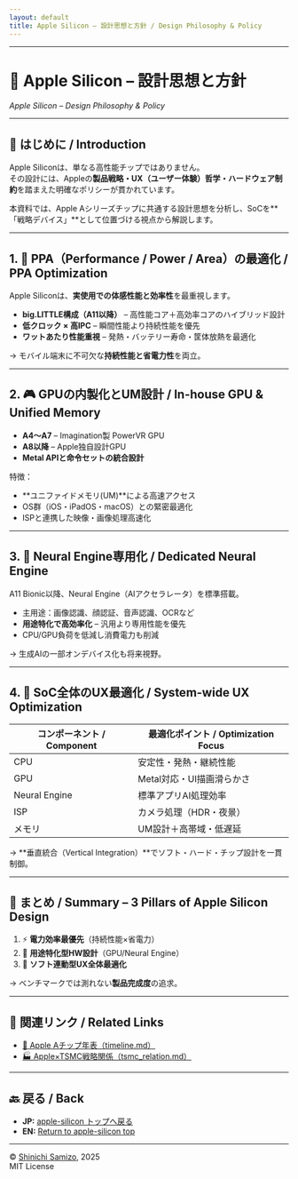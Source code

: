 ```yaml
---
layout: default
title: Apple Silicon – 設計思想と方針 / Design Philosophy & Policy
---
```


---

# 🧠 Apple Silicon – 設計思想と方針  
*Apple Silicon – Design Philosophy & Policy*

---

## 📖 はじめに / Introduction

Apple Siliconは、単なる高性能チップではありません。  
その設計には、Appleの**製品戦略・UX（ユーザー体験）哲学・ハードウェア制約**を踏まえた明確なポリシーが貫かれています。

本資料では、Apple Aシリーズチップに共通する設計思想を分析し、SoCを**「戦略デバイス」**として位置づける視点から解説します。

---

## 1. 🔧 PPA（Performance / Power / Area）の最適化 / PPA Optimization

Apple Siliconは、**実使用での体感性能と効率性**を最重視します。

- **big.LITTLE構成（A11以降）** – 高性能コア＋高効率コアのハイブリッド設計  
- **低クロック × 高IPC** – 瞬間性能より持続性能を優先  
- **ワットあたり性能重視** – 発熱・バッテリー寿命・筐体放熱を最適化  

→ モバイル端末に不可欠な**持続性能と省電力性**を両立。

---

## 2. 🎮 GPUの内製化とUM設計 / In-house GPU & Unified Memory

- **A4〜A7** – Imagination製 PowerVR GPU  
- **A8以降** – Apple独自設計GPU  
- **Metal APIと命令セットの統合設計**

特徴：
- **ユニファイドメモリ(UM)**による高速アクセス  
- OS群（iOS・iPadOS・macOS）との緊密最適化  
- ISPと連携した映像・画像処理高速化

---

## 3. 🧠 Neural Engine専用化 / Dedicated Neural Engine

A11 Bionic以降、Neural Engine（AIアクセラレータ）を標準搭載。

- 主用途：画像認識、顔認証、音声認識、OCRなど  
- **用途特化で高効率化** – 汎用より専用性能を優先  
- CPU/GPU負荷を低減し消費電力も削減  

→ 生成AIの一部オンデバイス化も将来視野。

---

## 4. 🧩 SoC全体のUX最適化 / System-wide UX Optimization

| コンポーネント / Component | 最適化ポイント / Optimization Focus |
|----------------------------|--------------------------------------|
| CPU | 安定性・発熱・継続性能 |
| GPU | Metal対応・UI描画滑らかさ |
| Neural Engine | 標準アプリAI処理効率 |
| ISP | カメラ処理（HDR・夜景） |
| メモリ | UM設計＋高帯域・低遅延 |

→ **垂直統合（Vertical Integration）**でソフト・ハード・チップ設計を一貫制御。

---

## 🧾 まとめ / Summary – 3 Pillars of Apple Silicon Design

1. ⚡ **電力効率最優先**（持続性能×省電力）  
2. 🎯 **用途特化型HW設計**（GPU/Neural Engine）  
3. 🧩 **ソフト連動型UX全体最適化**

→ ベンチマークでは測れない**製品完成度**の追求。

---

## 🔗 関連リンク / Related Links
- [📜 Apple Aチップ年表（timeline.md）](./timeline.md)  
- [🏭 Apple×TSMC戦略関係（tsmc_relation.md）](./tsmc_relation.md)  

---

## 🔙 戻る / Back
- **JP:** [apple-silicon トップへ戻る](./index.md)  
- **EN:** [Return to apple-silicon top](./index.md)

---

© [Shinichi Samizo](https://github.com/Samizo-AITL), 2025  
MIT License
